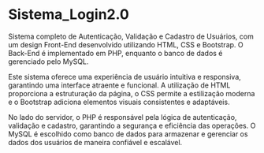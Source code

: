 # Sistema_Login2.0
Sistema completo de Autenticação, Validação e Cadastro de Usuários, com um design Front-End desenvolvido utilizando HTML, CSS e Bootstrap. O Back-End é implementado em PHP, enquanto o banco de dados é gerenciado pelo MySQL.

Este sistema oferece uma experiência de usuário intuitiva e responsiva, garantindo uma interface atraente e funcional. A utilização de HTML proporciona a estruturação da página, o CSS permite a estilização moderna e o Bootstrap adiciona elementos visuais consistentes e adaptáveis.

No lado do servidor, o PHP é responsável pela lógica de autenticação, validação e cadastro, garantindo a segurança e eficiência das operações. O MySQL é escolhido como banco de dados para armazenar e gerenciar os dados dos usuários de maneira confiável e escalável.
